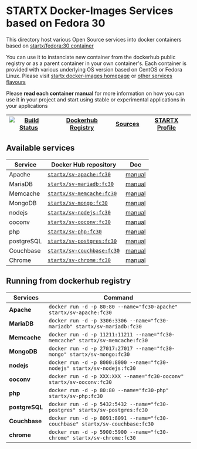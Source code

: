 # STARTX Docker-Images Services based on Fedora 30

This directory host various Open Source services into docker containers based on [startx/fedora:30 container](https://hub.docker.com/r/startx/fedora)

You can use it to instanciate new container from the dockerhub public registry 
or as a parent container in your own container's. 
Each container is provided with various underlying OS version based on CentOS or 
Fedora Linux. Please visit [startx docker-images homepage](https://github.com/startxfr/docker-images/)
or [other services flavours](https://github.com/startxfr/docker-images/Services#container-flavours)

Please **read each container manual** for more information on how you can use it in 
your project and start using stable or experimental applications in your applications

| [![Build Status](https://travis-ci.org/startxfr/docker-images.svg?branch=fc30)](https://travis-ci.org/startxfr/docker-images) | [Dockerhub Registry](https://hub.docker.com/r/startx) | [Sources](https://github.com/startxfr/docker-images/)             | [STARTX Profile](https://github.com/startxfr) | 
|-------------------------------------------------------------------------------------------------------------------|-------------------------------------------------------|-------------------------------------------------------------------|-----------------------------------------------|

## Available services

| Service       | Docker Hub repository                                                     | Doc
|---------------|---------------------------------------------------------------------------|-----------------------------
| Apache        | [`startx/sv-apache:fc30`](https://hub.docker.com/r/startx/sv-apache)      | [manual](apache/README.md)
| MariaDB       | [`startx/sv-mariadb:fc30`](https://hub.docker.com/r/startx/sv-mariadb)    | [manual](mariadb/README.md)
| Memcache      | [`startx/sv-memcache:fc30`](https://hub.docker.com/r/startx/sv-memcache)  | [manual](memcache/README.md) 
| MongoDB       | [`startx/sv-mongo:fc30`](https://hub.docker.com/r/startx/sv-mongo)        | [manual](mongo/README.md)
| nodejs        | [`startx/sv-nodejs:fc30`](https://hub.docker.com/r/startx/sv-nodejs)      | [manual](nodejs/README.md)
| ooconv        | [`startx/sv-ooconv:fc30`](https://hub.docker.com/r/startx/sv-ooconv)      | [manual](ooconv/README.md)
| php           | [`startx/sv-php:fc30`](https://hub.docker.com/r/startx/sv-php)            | [manual](php/README.md)
| postgreSQL    | [`startx/sv-postgres:fc30`](https://hub.docker.com/r/startx/sv-postgres)  | [manual](postgres/README.md)
| Couchbase     | [`startx/sv-couchbase:fc30`](https://hub.docker.com/r/startx/sv-couchbase)| [manual](couchbase/README.md)
| Chrome        | [`startx/sv-chrome:fc30`](https://hub.docker.com/r/startx/sv-chrome)      | [manual](chrome/README.md)


## Running from dockerhub registry

| Services            | Command                                                                        |
|---------------------|--------------------------------------------------------------------------------|
| **Apache**          | `docker run -d -p 80:80 --name="fc30-apache" startx/sv-apache:fc30`            | 
| **MariaDB**         | `docker run -d -p 3306:3306 --name="fc30-mariadb" startx/sv-mariadb:fc30`      | 
| **Memcache**        | `docker run -d -p 11211:11211 --name="fc30-memcache" startx/sv-memcache:fc30`  | 
| **MongoDB**         | `docker run -d -p 27017:27017 --name="fc30-mongo" startx/sv-mongo:fc30`        | 
| **nodejs**          | `docker run -d -p 8000:8000 --name="fc30-nodejs" startx/sv-nodejs:fc30`        | 
| **ooconv**          | `docker run -d -p XXX:XXX --name="fc30-ooconv" startx/sv-ooconv:fc30`          | 
| **php**             | `docker run -d -p 80:80 --name="fc30-php" startx/sv-php:fc30`                  | 
| **postgreSQL**      | `docker run -d -p 5432:5432 --name="fc30-postgres" startx/sv-postgres:fc30`    | 
| **Couchbase**       | `docker run -d -p 8091:8091 --name="fc30-couchbase" startx/sv-couchbase:fc30`  | 
| **chrome**          | `docker run -d -p 5900:5900 --name="fc30-chrome" startx/sv-chrome:fc30`        | 
